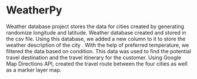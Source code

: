 # WeatherPy

Weather database project stores the data for cities created by generating randomize longitude and latitude. 
Weather database created and stored in the csv file. Using this database, we added a new column to it to store the weather description of the city . 
With the help of preferred temperature, we filtered the data based on condition. This data was used to find the potential travel destination and the travel itinerary for the customer.
Using Google Map Directions API, created the travel route between the four cities as well as a marker layer map.

